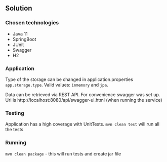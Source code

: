 ## Solution

### Chosen technologies
- Java 11
- SpringBoot
- JUnit
- Swagger
- H2

### Application

Type of the storage can be changed in application.properties `app.storage.type`. Valid values: `inmemory` and `jpa`.

Data can be retrieved via REST API. 
For convenience swagger was set up. Url is http://localhost:8080/api/swagger-ui.html (when running the service)

### Testing
Application has a high coverage with UnitTests.
`mvn clean test` will run all the tests

### Running
`mvn clean package` - this will run tests and create jar file

